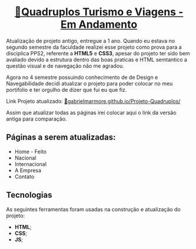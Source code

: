 <h1 align="center">
  <a href="https://gabrielmarmore.github.io/Projeto-Quadruplos/">🔗Quadruplos Turismo e Viagens - Em Andamento</a>
</h1>
<p>Atualização de projeto antigo, entregue a 1 ano. Quando eu estava no segundo semestre da faculdade realizei esse projeto como prova para a disciplica PPS2, referente a <strong>HTML5</strong> e <strong>CSS3</strong>, apesar do projeto ter sido bem avaliado devido a estrutura dentro das boas praticas e HTML semtantico a questão visual e de navegação não me agradou.</p>
<p>Agora no 4 semestre possuindo conhecimento de de Design e Navegabilidade decidi atualizar o projeto para poder colocar no meu portifolio e ter orgulho de dizer que fui eu que fiz.

<p>Link Projeto atualizado: <a href="https://gabrielmarmore.github.io/Projeto-Quadruplos/">🔗gabrielmarmore.github.io/Projeto-Quadruplos/</a></p>
<p>Assim que atualizar todas as páginas irei colocar aqui o link da versão antiga para comparação.</p>

<h2>Páginas a serem atualizadas: </h2>
<ul>
  <li>Home - Feito</li>
  <li>Nacional</li>
  <li>Internacional</li>
  <li>A Empresa</li>
  <li>Contato</li>
</ul>
<h2>Tecnologias</h2>

<p>As seguintes ferramentas foram usadas na construção e atualização do projeto: </p>
<ul>
  <li><strong>HTML</strong>;</li>
  <li><strong>CSS</strong>;</li>
    <li><strong>JS</strong>;</li>
</ul>
